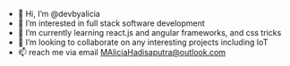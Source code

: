 - 👋 Hi, I’m @devbyalicia
- 👀 I’m interested in full stack software development
- 🌱 I’m currently learning react.js and angular frameworks, and css tricks
- 💞️ I’m looking to collaborate on any interesting projects including IoT
- 📫 reach me via email MAliciaHadisaputra@outlook.com

<!---
devbyalicia/devbyalicia is a ✨ special ✨ repository because its `README.md` (this file) appears on your GitHub profile.
You can click the Preview link to take a look at your changes.
--->
